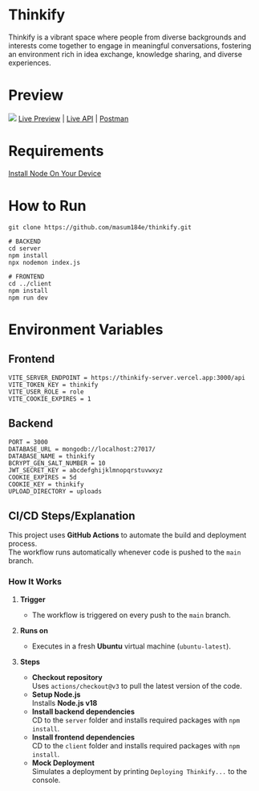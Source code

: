 # Thinkify

Thinkify is a vibrant space where people from diverse backgrounds and interests come together to engage in meaningful conversations, fostering an environment rich in idea exchange, knowledge sharing, and diverse experiences.

# Preview

<img src="/preview.png">
<a href="https://thinkify.vercel.app" target="_blank">Live Preview</a> | <a href="https://thinkify-server.vercel.app" target="_blank">Live API</a> | <a href="https://documenter.getpostman.com/view/27027258/2sA3dxEXJh" target="_blank">Postman</a>

# Requirements

[Install Node On Your Device](https://nodejs.org/)

# How to Run

```
git clone https://github.com/masum184e/thinkify.git

# BACKEND
cd server
npm install
npx nodemon index.js

# FRONTEND
cd ../client
npm install
npm run dev
```

# Environment Variables

## Frontend

```
VITE_SERVER_ENDPOINT = https://thinkify-server.vercel.app:3000/api
VITE_TOKEN_KEY = thinkify
VITE_USER_ROLE = role
VITE_COOKIE_EXPIRES = 1
```

## Backend

```
PORT = 3000
DATABASE_URL = mongodb://localhost:27017/
DATABASE_NAME = thinkify
BCRYPT_GEN_SALT_NUMBER = 10
JWT_SECRET_KEY = abcdefghijklmnopqrstuvwxyz
COOKIE_EXPIRES = 5d
COOKIE_KEY = thinkify
UPLOAD_DIRECTORY = uploads
```

## CI/CD Steps/Explanation

This project uses **GitHub Actions** to automate the build and deployment process.  
The workflow runs automatically whenever code is pushed to the `main` branch.

### How It Works

1. **Trigger**
   - The workflow is triggered on every push to the `main` branch.

2. **Runs on**
   - Executes in a fresh **Ubuntu** virtual machine (`ubuntu-latest`).

3. **Steps**
   - **Checkout repository**  
     Uses `actions/checkout@v3` to pull the latest version of the code.
   - **Setup Node.js**  
     Installs **Node.js v18** 
   - **Install backend dependencies**  
     CD to the `server` folder and installs required packages with `npm install`.
   - **Install frontend dependencies**  
     CD to the `client` folder and installs required packages with `npm install`.
   - **Mock Deployment**  
     Simulates a deployment by printing `Deploying Thinkify...` to the console.



